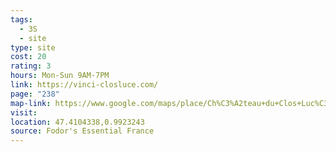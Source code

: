 ```yaml
---
tags:
  - 3S
  - site
type: site
cost: 20
rating: 3
hours: Mon-Sun 9AM-7PM
link: https://vinci-closluce.com/
page: "238"
map-link: https://www.google.com/maps/place/Ch%C3%A2teau+du+Clos+Luc%C3%A9/@47.4102576,0.9895836,17z/data=!3m1!4b1!4m6!3m5!1s0x47fcb57961d050cf:0x7fe601d9d87baa67!8m2!3d47.410254!4d0.9921585!16zL20vMHA2ZjU?entry=ttu&g_ep=EgoyMDI0MDkxMS4wIKXMDSoASAFQAw%3D%3D
visit: 
location: 47.4104338,0.9923243
source: Fodor's Essential France
---
```

